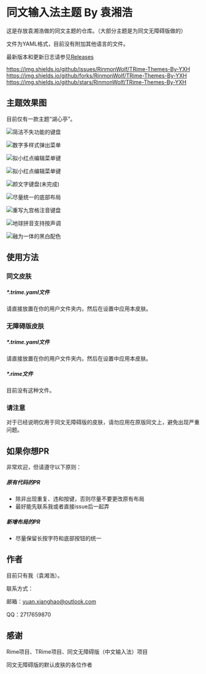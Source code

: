 # 同文输入法主题 By 袁湘浩

这是存放袁湘浩做的同文主题的仓库。（大部分主题是为同文无障碍版做的）

文件为YAML格式，目前没有附加其他语言的文件。

最新版本和更新日志请参见[Releases](https://github.com/RinmonWolf/TRime-Themes-By-YXH/releases)

https://img.shields.io/github/issues/RinmonWolf/TRime-Themes-By-YXH	https://img.shields.io/github/forks/RinmonWolf/TRime-Themes-By-YXH	https://img.shields.io/github/stars/RinmonWolf/TRime-Themes-By-YXH

## 主题效果图

目前仅有一款主题“湖心亭”。

![简洁不失功能的键盘](https://imgtu.com/i/XI3hYd)

![数字多样式弹出菜单](https://imgtu.com/i/XI34fA)

![拟小红点编辑菜单键](https://imgtu.com/i/XI3fFH)

![拟小红点编辑菜单键](https://imgtu.com/i/XI3ISI)

![颜文字键盘(未完成)](https://imgtu.com/i/XI3RTe)

![尽量统一的底部布局](https://imgtu.com/i/XI3olt)

![重写九宫格注音键盘](https://imgtu.com/i/XI3T6P)

![地球拼音支持按声调](https://imgtu.com/i/XI37Of)

![融为一体的黑白配色](https://imgtu.com/i/XI3bm8)

## 使用方法

### 同文皮肤

##### *.trime.yaml文件

请直接放置在你的用户文件夹内，然后在设置中应用本皮肤。

### 无障碍版皮肤

##### *.trime.yaml文件

请直接放置在你的用户文件夹内，然后在设置中应用本皮肤。

##### *.rime文件

目前没有这种文件。

### 请注意

对于已经说明仅用于同文无障碍版的皮肤，请勿应用在原版同文上，避免出现严重问题。

## 如果你想PR

非常欢迎，但请遵守以下原则：

##### 原有代码的PR

* 除非出现重复、违和按键，否则尽量不要更改原有布局
* 最好能先联系我或者直接issue后一起弄

##### 新增布局的PR

* 尽量保留长按字符和底部按钮的统一

## 作者

目前只有我（袁湘浩）。

联系方式：

邮箱：yuan.xianghao@outlook.com

QQ：2717659870

## 感谢

Rime项目、TRime项目、同文无障碍版（中文输入法）项目

同文无障碍版的默认皮肤的各位作者